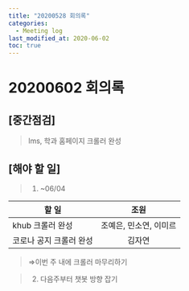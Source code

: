 ```yaml
---
title: "20200528 회의록"
categories:
  - Meeting log
last_modified_at: 2020-06-02
toc: true
---
```


# 20200602 회의록

## [중간점검]

> lms, 학과 홈페이지 크롤러 완성

## [해야 할 일]

> 1. ~06/04
    
| 할 일 | 조원 |
| --- | :---: |
| khub 크롤러 완성 | 조예은, 민소연, 이미르 |
| 코로나 공지 크롤러 완성 | 김자연 |

> ⇒이번 주 내에 크롤러 마무리하기

> 2. 다음주부터 챗봇 방향 잡기
